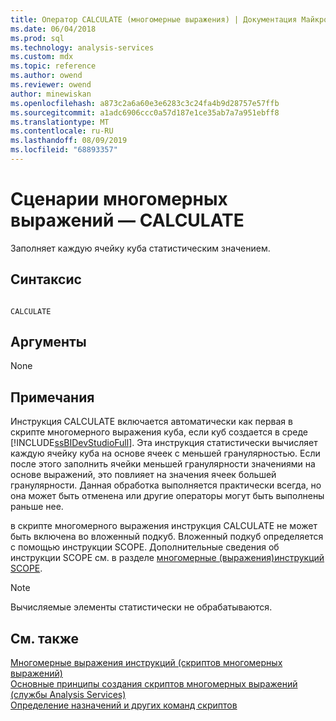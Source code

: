 ```yaml
---
title: Оператор CALCULATE (многомерные выражения) | Документация Майкрософт
ms.date: 06/04/2018
ms.prod: sql
ms.technology: analysis-services
ms.custom: mdx
ms.topic: reference
ms.author: owend
ms.reviewer: owend
author: minewiskan
ms.openlocfilehash: a873c2a6a60e3e6283c3c24fa4b9d28757e57ffb
ms.sourcegitcommit: a1adc6906ccc0a57d187e1ce35ab7a7a951ebff8
ms.translationtype: MT
ms.contentlocale: ru-RU
ms.lasthandoff: 08/09/2019
ms.locfileid: "68893357"
---
```

# <a name="mdx-scripting---calculate"></a>Сценарии многомерных выражений — CALCULATE


  Заполняет каждую ячейку куба статистическим значением.  
  
## <a name="syntax"></a>Синтаксис  
  
```  
  
CALCULATE  
```  
  
## <a name="arguments"></a>Аргументы  
 None  
  
## <a name="remarks"></a>Примечания  
 Инструкция CALCULATE включается автоматически как первая в скрипте многомерного выражения куба, если куб создается в среде [!INCLUDE[ssBIDevStudioFull](../includes/ssbidevstudiofull-md.md)]. Эта инструкция статистически вычисляет каждую ячейку куба на основе ячеек с меньшей гранулярностью. Если после этого заполнить ячейки меньшей гранулярности значениями на основе выражений, это повлияет на значения ячеек большей гранулярности. Данная обработка выполняется практически всегда, но она может быть отменена или другие операторы могут быть выполнены раньше нее.  
  
 в скрипте многомерного выражения инструкция CALCULATE не может быть включена во вложенный подкуб. Вложенный подкуб определяется с помощью инструкции SCOPE. Дополнительные сведения об инструкции SCOPE см. в разделе [многомерные &#40;выражения&#41;инструкций SCOPE](../mdx/mdx-scripting-scope.md).  
  
> [!NOTE]  
>  Вычисляемые элементы статистически не обрабатываются.  
  
## <a name="see-also"></a>См. также  
 [Многомерные выражения инструкций &#40;скриптов многомерных выражений&#41;](../mdx/mdx-scripting-statements-mdx.md)   
 [Основные принципы создания скриптов многомерных выражений (службы Analysis Services)](https://docs.microsoft.com/analysis-services/multidimensional-models/mdx/mdx-scripting-fundamentals-analysis-services)   
 [Определение назначений и других команд скриптов](https://docs.microsoft.com/analysis-services/multidimensional-models/define-assignments-and-other-script-commands)  
  
  
